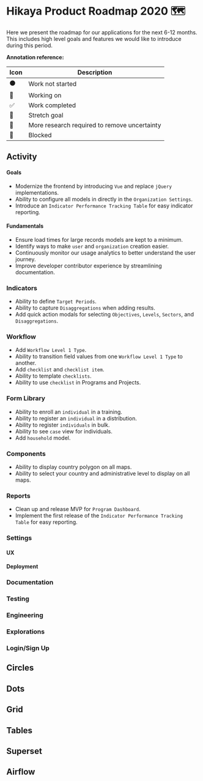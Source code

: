 # Hikaya Product Roadmap 2020 🗺️

Here we present the roadmap for our applications for the next 6-12 months. This includes high level goals and features we would like to introduce during this period.

**Annotation reference:**

|Icon|Description| 
|--|--|
|⚫️|Work not started|
|🏃|Working on|
|✅|Work completed|
|🚀|Stretch goal|
|🔵|More research required to remove uncertainty|
|🔴|Blocked|

## Activity

#### Goals
 * Modernize the frontend by introducing `Vue` and replace `jQuery` implementations.
 * Ability to configure all models in directly in the `Organization Settings`.
 * Introduce an `Indicator Performance Tracking Table` for easy indicator reporting.

#### Fundamentals
* Ensure load times for large records models are kept to a minimum.
* Identify ways to make `user` and `organization` creation easier.
* Continuously monitor our usage analytics to better understand the user journey.
* Improve developer contributor experience by streamlining documentation.

### Indicators
* Ability to define `Target Periods`.
* Ability to capture `Disaggregations` when adding results.
* Add quick action modals for selecting `Objectives`, `Levels`, `Sectors`, and `Disaggregations`.

### Workflow
* Add `Workflow Level 1 Type`.
* Ability to transition field values from one `Workflow Level 1 Type` to another.
* Add `checklist` and `checklist item`.
* Ability to template `checklists`.
* Ability to use `checklist` in Programs and Projects.

### Form Library

* Ability to enroll an `individual` in a training.
* Ability to register an `individual` in a distribution.
* Ability to register `individuals` in bulk.
* Ability to see `case` view for individuals.
* Add `household` model.

### Components

* Ability to display country polygon on all maps.
* Ability to select your country and administrative level to display on all maps.

### Reports

* Clean up and release MVP for `Program Dashboard`.
* Implement the first release of the `Indicator Performance Tracking Table` for easy reporting.

### Settings



#### UX

#### Deployment

### Documentation

### Testing

### Engineering

### Explorations

### Login/Sign Up





## Circles

## Dots

## Grid

## Tables

## Superset

## Airflow

